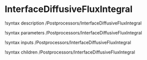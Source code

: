 # InterfaceDiffusiveFluxIntegral

!syntax description /Postprocessors/InterfaceDiffusiveFluxIntegral

!syntax parameters /Postprocessors/InterfaceDiffusiveFluxIntegral

!syntax inputs /Postprocessors/InterfaceDiffusiveFluxIntegral

!syntax children /Postprocessors/InterfaceDiffusiveFluxIntegral
